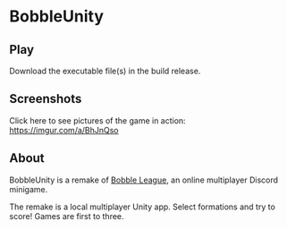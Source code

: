 # BobbleUnity
## Play
Download the executable file(s) in the build release.
## Screenshots
Click here to see pictures of the game in action: https://imgur.com/a/BhJnQso
## About
BobbleUnity is a remake of [Bobble League](https://activities.rocks/bobble-league), an online multiplayer Discord minigame. 

The remake is a local multiplayer Unity app. Select formations and try to score! Games are first to three.
